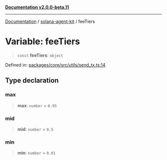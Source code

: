[**Documentation v2.0.0-beta.11**](../../README.md)

***

[Documentation](../../README.md) / [solana-agent-kit](../README.md) / feeTiers

# Variable: feeTiers

> `const` **feeTiers**: `object`

Defined in: [packages/core/src/utils/send\_tx.ts:14](https://github.com/scriptscrypt/solana-agent-kit/blob/8d48a57968ef71c6851a44a8efa685e80e815610/packages/core/src/utils/send_tx.ts#L14)

## Type declaration

### max

> **max**: `number` = `0.95`

### mid

> **mid**: `number` = `0.5`

### min

> **min**: `number` = `0.01`
